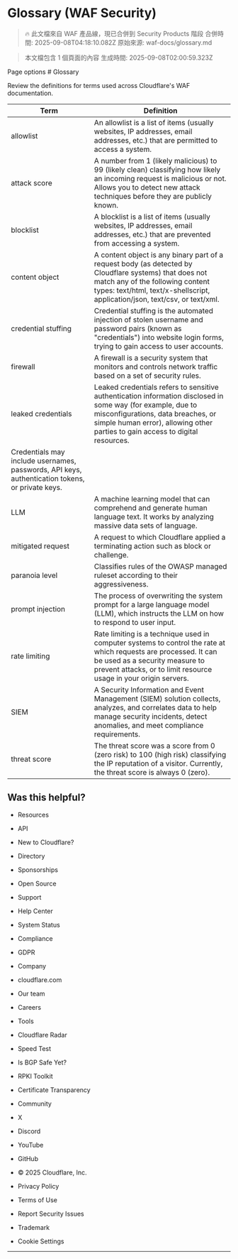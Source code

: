 # Glossary (WAF Security)

> 🔥 此文檔來自 WAF 產品線，現已合併到 Security Products 階段
> 合併時間: 2025-09-08T04:18:10.082Z
> 原始來源: waf-docs/glossary.md

> 本文檔包含 1 個頁面的內容
> 生成時間: 2025-09-08T02:00:59.323Z

Page options # Glossary

Review the definitions for terms used across Cloudflare's WAF documentation.

| Term | Definition |
| --- | --- |
| allowlist | An allowlist is a list of items (usually websites, IP addresses, email addresses, etc.) that are permitted to access a system. |
| attack score | A number from 1 (likely malicious) to 99 (likely clean) classifying how likely an incoming request is malicious or not. Allows you to detect new attack techniques before they are publicly known. |
| blocklist | A blocklist is a list of items (usually websites, IP addresses, email addresses, etc.) that are prevented from accessing a system. |
| content object | A content object is any binary part of a request body (as detected by Cloudflare systems) that does not match any of the following content types: text/html, text/x-shellscript, application/json, text/csv, or text/xml. |
| credential stuffing | Credential stuffing is the automated injection of stolen username and password pairs (known as "credentials") into website login forms, trying to gain access to user accounts. |
| firewall | A firewall is a security system that monitors and controls network traffic based on a set of security rules. |
| leaked credentials | Leaked credentials refers to sensitive authentication information disclosed in some way (for example, due to misconfigurations, data breaches, or simple human error), allowing other parties to gain access to digital resources.
Credentials may include usernames, passwords, API keys, authentication tokens, or private keys. |
| LLM | A machine learning model that can comprehend and generate human language text. It works by analyzing massive data sets of language. |
| mitigated request | A request to which Cloudflare applied a terminating action such as block or challenge. |
| paranoia level | Classifies rules of the OWASP managed ruleset according to their aggressiveness. |
| prompt injection | The process of overwriting the system prompt for a large language model (LLM), which instructs the LLM on how to respond to user input. |
| rate limiting | Rate limiting is a technique used in computer systems to control the rate at which requests are processed. It can be used as a security measure to prevent attacks, or to limit resource usage in your origin servers. |
| SIEM | A Security Information and Event Management (SIEM) solution collects, analyzes, and correlates data to help manage security incidents, detect anomalies, and meet compliance requirements. |
| threat score | The threat score was a score from 0 (zero risk) to 100 (high risk) classifying the IP reputation of a visitor. Currently, the threat score is always 0 (zero). |

## Was this helpful?

- Resources
- API
- New to Cloudflare?
- Directory
- Sponsorships
- Open Source

- Support
- Help Center
- System Status
- Compliance
- GDPR

- Company
- cloudflare.com
- Our team
- Careers

- Tools
- Cloudflare Radar
- Speed Test
- Is BGP Safe Yet?
- RPKI Toolkit
- Certificate Transparency

- Community
- X
- Discord
- YouTube
- GitHub

- © 2025 Cloudflare, Inc.
- Privacy Policy
- Terms of Use
- Report Security Issues
- Trademark
- Cookie Settings

---

